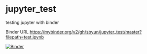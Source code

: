 # jupyter_test
testing jupyter with binder

Binder URL
https://mybinder.org/v2/gh/sbyun/jupyter_test/master?filepath=test.ipynb

[![Binder](https://mybinder.org/badge_logo.svg)](https://mybinder.org/v2/gh/sbyun/jupyter_test/master?filepath=test.ipynb)
